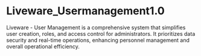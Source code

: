 # Liveware_Usermanagement1.0
Liveware - User Management is a comprehensive system that simplifies user creation, roles, and access control for administrators. It prioritizes data security and real-time operations, enhancing personnel management and overall operational efficiency.
